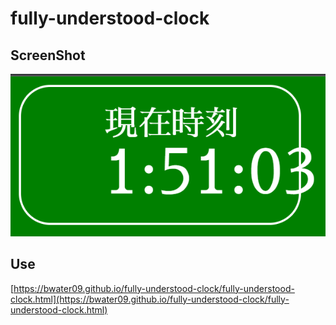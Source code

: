 # fully-understood-clock

## ScreenShot

![image.png](image.png)


## Use

[https://bwater09.github.io/fully-understood-clock/fully-understood-clock.html](https://bwater09.github.io/fully-understood-clock/fully-understood-clock.html)
